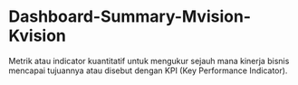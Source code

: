 # Dashboard-Summary-Mvision-Kvision
Metrik atau indicator kuantitatif untuk mengukur sejauh mana kinerja bisnis mencapai tujuannya atau disebut dengan KPI (Key Performance Indicator). 
